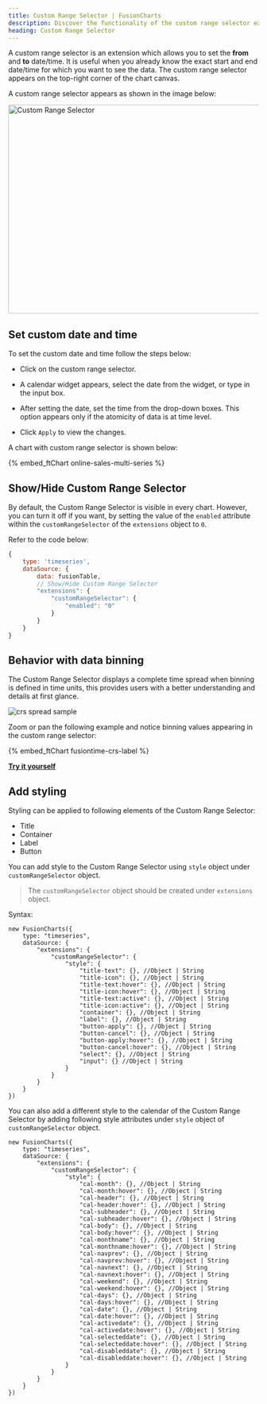 ```yaml
---
title: Custom Range Selector | FusionCharts
description: Discover the functionality of the custom range selector extension, enabling precise date/time selection. Explore its utility in accessing specific data periods.
heading: Custom Range Selector
---
```


A custom range selector is an extension which allows you to set the **from** and **to** date/time. It is useful when you already know the exact start and end date/time for which you want to see the data. The custom range selector appears on the top-right corner of the chart canvas.

A custom range selector appears as shown in the image below:

<img src="{% site.BASE_URL %}/images/fusiontime-component-custom-range-selector.png" alt="Custom Range Selector" width="700" height="420">

## Set custom date and time

To set the custom date and time follow the steps below:

- Click on the custom range selector.

- A calendar widget appears, select the date from the widget, or type in the input box.

- After setting the date, set the time from the drop-down boxes. This option appears only if the atomicity of data is at time level.

- Click `Apply` to view the changes.

A chart with custom range selector is shown below:

{% embed_ftChart online-sales-multi-series %}

## Show/Hide Custom Range Selector

By default, the Custom Range Selector is visible in every chart. However, you can turn it off if you want, by setting the value of the `enabled` attribute within the `customRangeSelector` of the `extensions` object to `0`.

Refer to the code below:

```javascript
{
    type: 'timeseries',
    dataSource: {
        data: fusionTable,
        // Show/Hide Custom Range Selector
        "extensions": {
			"customRangeSelector": {
				"enabled": "0"
			}
		}
    }
}
```


## Behavior with data binning

The Custom Range Selector displays a complete time spread when binning is defined in time units, this provides users with a better understanding and details at first glance.

![crs spread sample](/images/crs_spread.png)

Zoom or pan the following example and notice binning values appearing in the custom range selector:

{% embed_ftChart fusiontime-crs-label %}

[__Try it yourself__](https://jsfiddle.net/fusioncharts/uwgtsh4z/)

## Add styling

Styling can be applied to following elements of the Custom Range Selector:

- Title
- Container
- Label
- Button

You can add style to the Custom Range Selector using `style` object under `customRangeSelector` object.

> The `customRangeSelector` object should be created under `extensions` object.

Syntax:

```
new FusionCharts({
    type: "timeseries",
    dataSource: {
        "extensions": {
            "customRangeSelector": {
                "style": {
                    "title-text": {}, //Object | String
                    "title-icon": {}, //Object | String
                    "title-text:hover": {}, //Object | String
                    "title-icon:hover": {}, //Object | String
                    "title-text:active": {}, //Object | String
                    "title-icon:active": {}, //Object | String
                    "container": {}, //Object | String
                    "label": {}, //Object | String
                    "button-apply": {}, //Object | String
                    "button-cancel": {}, //Object | String
                    "button-apply:hover": {}, //Object | String
                    "button-cancel:hover": {}, //Object | String
                    "select": {}, //Object | String
                    "input": {} //Object | String
                }
            }
        }
    }
})

```
You can also add a different style to the calendar of the Custom Range Selector by adding following style attributes under `style` object of `customRangeSelector` object.

```
new FusionCharts({
    type: "timeseries",
    dataSource: {
        "extensions": {
            "customRangeSelector": {
                "style": {
                    "cal-month": {}, //Object | String
                    "cal-month:hover": {}, //Object | String
                    "cal-header": {}, //Object | String
                    "cal-header:hover": {}, //Object | String
                    "cal-subheader": {}, //Object | String
                    "cal-subheader:hover": {}, //Object | String
                    "cal-body": {}, //Object | String
                    "cal-body:hover": {}, //Object | String
                    "cal-monthname": {}, //Object | String
                    "cal-monthname:hover": {}, //Object | String
                    "cal-navprev": {}, //Object | String
                    "cal-navprev:hover": {}, //Object | String
                    "cal-navnext": {}, //Object | String
                    "cal-navnext:hover": {}, //Object | String
                    "cal-weekend": {}, //Object | String
                    "cal-weekend:hover": {}, //Object | String
                    "cal-days": {}, //Object | String
                    "cal-days:hover": {}, //Object | String
                    "cal-date": {}, //Object | String
                    "cal-date:hover": {}, //Object | String
                    "cal-activedate": {}, //Object | String
                    "cal-activedate:hover": {}, //Object | String
                    "cal-selecteddate": {}, //Object | String
                    "cal-selecteddate:hover": {}, //Object | String
                    "cal-disableddate": {}, //Object | String
                    "cal-disableddate:hover": {}, //Object | String
                }
            }
        }
    }
})

```
